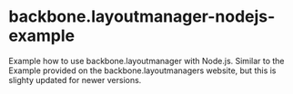 backbone.layoutmanager-nodejs-example
=====================================

Example how to use backbone.layoutmanager with Node.js. Similar to the Example provided on the backbone.layoutmanagers website, but this is slighty updated for newer versions.